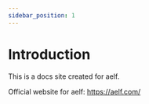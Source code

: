 ```yaml
---
sidebar_position: 1
---
```


# Introduction

This is a docs site created for aelf.

Official website for aelf: https://aelf.com/

